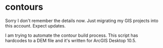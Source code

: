 # contours

Sorry I don't remember the details now. Just migrating my GIS projects
into this account. Expect updates.

I am trying to automate the contour build process. This script has hardcodes to a DEM file and it's written for ArcGIS Desktop 10.5.





